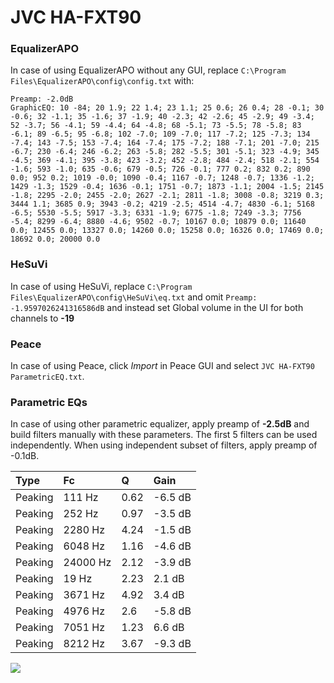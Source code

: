 # JVC HA-FXT90

### EqualizerAPO
In case of using EqualizerAPO without any GUI, replace `C:\Program Files\EqualizerAPO\config\config.txt`
with:
```
Preamp: -2.0dB
GraphicEQ: 10 -84; 20 1.9; 22 1.4; 23 1.1; 25 0.6; 26 0.4; 28 -0.1; 30 -0.6; 32 -1.1; 35 -1.6; 37 -1.9; 40 -2.3; 42 -2.6; 45 -2.9; 49 -3.4; 52 -3.7; 56 -4.1; 59 -4.4; 64 -4.8; 68 -5.1; 73 -5.5; 78 -5.8; 83 -6.1; 89 -6.5; 95 -6.8; 102 -7.0; 109 -7.0; 117 -7.2; 125 -7.3; 134 -7.4; 143 -7.5; 153 -7.4; 164 -7.4; 175 -7.2; 188 -7.1; 201 -7.0; 215 -6.7; 230 -6.4; 246 -6.2; 263 -5.8; 282 -5.5; 301 -5.1; 323 -4.9; 345 -4.5; 369 -4.1; 395 -3.8; 423 -3.2; 452 -2.8; 484 -2.4; 518 -2.1; 554 -1.6; 593 -1.0; 635 -0.6; 679 -0.5; 726 -0.1; 777 0.2; 832 0.2; 890 0.0; 952 0.2; 1019 -0.0; 1090 -0.4; 1167 -0.7; 1248 -0.7; 1336 -1.2; 1429 -1.3; 1529 -0.4; 1636 -0.1; 1751 -0.7; 1873 -1.1; 2004 -1.5; 2145 -1.8; 2295 -2.0; 2455 -2.0; 2627 -2.1; 2811 -1.8; 3008 -0.8; 3219 0.3; 3444 1.1; 3685 0.9; 3943 -0.2; 4219 -2.5; 4514 -4.7; 4830 -6.1; 5168 -6.5; 5530 -5.5; 5917 -3.3; 6331 -1.9; 6775 -1.8; 7249 -3.3; 7756 -5.4; 8299 -6.4; 8880 -4.6; 9502 -0.7; 10167 0.0; 10879 0.0; 11640 0.0; 12455 0.0; 13327 0.0; 14260 0.0; 15258 0.0; 16326 0.0; 17469 0.0; 18692 0.0; 20000 0.0
```

### HeSuVi
In case of using HeSuVi, replace `C:\Program Files\EqualizerAPO\config\HeSuVi\eq.txt` and omit `Preamp:
-1.9597026241316586dB` and instead set Global volume in the UI for both channels to **-19**

### Peace
In case of using Peace, click *Import* in Peace GUI and select `JVC HA-FXT90 ParametricEQ.txt`.

### Parametric EQs
In case of using other parametric equalizer, apply preamp of **-2.5dB** and build filters manually
with these parameters. The first 5 filters can be used independently.
When using independent subset of filters, apply preamp of -0.1dB.

| Type    | Fc       |    Q | Gain    |
|:--------|:---------|:-----|:--------|
| Peaking | 111 Hz   | 0.62 | -6.5 dB |
| Peaking | 252 Hz   | 0.97 | -3.5 dB |
| Peaking | 2280 Hz  | 4.24 | -1.5 dB |
| Peaking | 6048 Hz  | 1.16 | -4.6 dB |
| Peaking | 24000 Hz | 2.12 | -3.9 dB |
| Peaking | 19 Hz    | 2.23 | 2.1 dB  |
| Peaking | 3671 Hz  | 4.92 | 3.4 dB  |
| Peaking | 4976 Hz  | 2.6  | -5.8 dB |
| Peaking | 7051 Hz  | 1.23 | 6.6 dB  |
| Peaking | 8212 Hz  | 3.67 | -9.3 dB |

![](https://raw.githubusercontent.com/jaakkopasanen/AutoEq/master/results/innerfidelity/sbaf-serious/JVC%20HA-FXT90/JVC%20HA-FXT90.png)